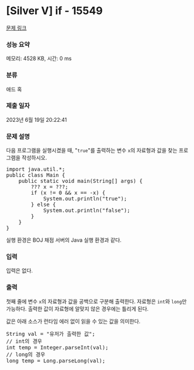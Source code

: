 # [Silver V] if - 15549 

[문제 링크](https://www.acmicpc.net/problem/15549) 

### 성능 요약

메모리: 4528 KB, 시간: 0 ms

### 분류

애드 혹

### 제출 일자

2023년 6월 19일 20:22:41

### 문제 설명

<p>다음 프로그램을 실행시켰을 때, "<code>true</code>"를 출력하는 변수 <code>x</code>의 자료형과 값을 찾는 프로그램을 작성하시오.</p>

<pre class="brush:java; toolbar:false;">import java.util.*;
public class Main {
    public static void main(String[] args) {
        ??? x = ???;
        if (x != 0 && x == -x) {
            System.out.println("true");
        } else {
            System.out.println("false");
        }
    }
}
</pre>

<p>실행 환경은 BOJ 채점 서버의 Java 실행 환경과 같다.</p>

### 입력 

 <p>입력은 없다.</p>

### 출력 

 <p>첫째 줄에 변수 <code>x</code>의 자료형과 값을 공백으로 구분해 출력한다. 자료형은 <code>int</code>와 <code>long</code>만 가능하다. 출력한 값이 자료형에 알맞지 않은 경우에는 틀리게 된다.</p>

<p>값은 아래 소스가 런타임 에러 없이 읽을 수 있는 값을 의미한다.</p>

<pre class="brush:java; toolbar:false;">String val = "유저가 출력한 값";
// int의 경우
int temp = Integer.parseInt(val);
// long의 경우
long temp = Long.parseLong(val);</pre>

